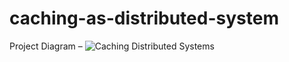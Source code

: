# caching-as-distributed-system
Project Diagram –
![Caching Distributed Systems](https://github.com/Abu-Zakaria/caching-as-distributed-system/assets/21192802/b3758d0a-0c04-4bd7-9f2a-9d78236e138f)
